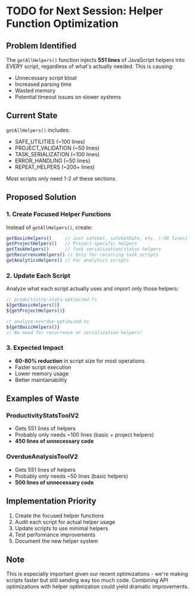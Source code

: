 # TODO for Next Session: Helper Function Optimization

## Problem Identified
The `getAllHelpers()` function injects **551 lines** of JavaScript helpers into EVERY script, regardless of what's actually needed. This is causing:
- Unnecessary script bloat
- Increased parsing time
- Wasted memory
- Potential timeout issues on slower systems

## Current State
`getAllHelpers()` includes:
- SAFE_UTILITIES (~100 lines)
- PROJECT_VALIDATION (~50 lines)
- TASK_SERIALIZATION (~100 lines)
- ERROR_HANDLING (~50 lines)
- REPEAT_HELPERS (~200+ lines)

Most scripts only need 1-2 of these sections.

## Proposed Solution

### 1. Create Focused Helper Functions
Instead of `getAllHelpers()`, create:
```javascript
getBasicHelpers()     // Just safeGet, safeGetDate, etc. (~50 lines)
getProjectHelpers()   // Project-specific helpers
getTaskHelpers()      // Task serialization/status helpers
getRecurrenceHelpers() // Only for recurring task scripts
getAnalyticsHelpers() // For analytics scripts
```

### 2. Update Each Script
Analyze what each script actually uses and import only those helpers:
```javascript
// productivity-stats-optimized.ts
${getBasicHelpers()}
${getProjectHelpers()}

// analyze-overdue-optimized.ts  
${getBasicHelpers()}
// No need for recurrence or serialization helpers!
```

### 3. Expected Impact
- **60-80% reduction** in script size for most operations
- Faster script execution
- Lower memory usage
- Better maintainability

## Examples of Waste

### ProductivityStatsToolV2
- Gets 551 lines of helpers
- Probably only needs ~100 lines (basic + project helpers)
- **450 lines of unnecessary code**

### OverdueAnalysisToolV2
- Gets 551 lines of helpers
- Probably only needs ~50 lines (basic helpers)
- **500 lines of unnecessary code**

## Implementation Priority
1. Create the focused helper functions
2. Audit each script for actual helper usage
3. Update scripts to use minimal helpers
4. Test performance improvements
5. Document the new helper system

## Note
This is especially important given our recent optimizations - we're making scripts faster but still sending way too much code. Combining API optimizations with helper optimization could yield dramatic improvements.